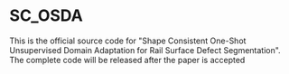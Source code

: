# SC_OSDA
This is the official source code for "Shape Consistent One-Shot Unsupervised Domain Adaptation for Rail Surface Defect Segmentation". The complete code will be released after the paper is accepted
